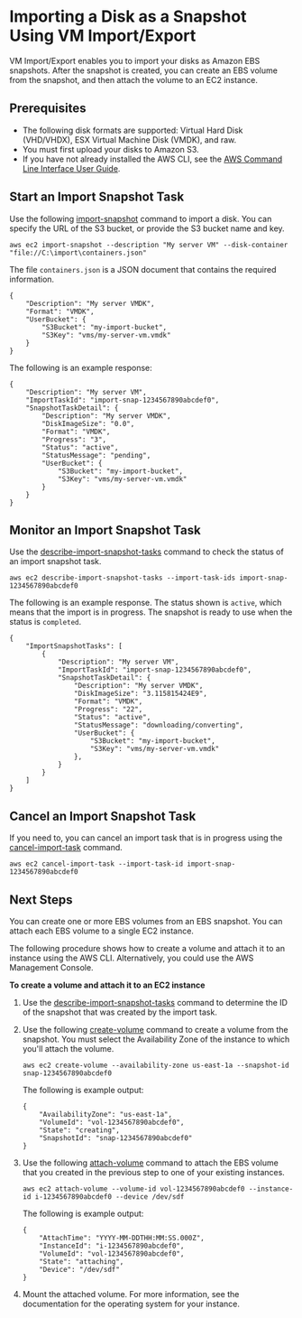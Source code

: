 # Importing a Disk as a Snapshot Using VM Import/Export<a name="vmimport-import-snapshot"></a>

VM Import/Export enables you to import your disks as Amazon EBS snapshots\. After the snapshot is created, you can create an EBS volume from the snapshot, and then attach the volume to an EC2 instance\.

## Prerequisites<a name="import-snapshot-prerequisites"></a>
+ The following disk formats are supported: Virtual Hard Disk \(VHD/VHDX\), ESX Virtual Machine Disk \(VMDK\), and raw\.
+ You must first upload your disks to Amazon S3\.
+ If you have not already installed the AWS CLI, see the [AWS Command Line Interface User Guide](https://docs.aws.amazon.com/cli/latest/userguide/)\.

## Start an Import Snapshot Task<a name="start-import-task"></a>

Use the following [import\-snapshot](https://docs.aws.amazon.com/cli/latest/reference/ec2/import-snapshot.html) command to import a disk\. You can specify the URL of the S3 bucket, or provide the S3 bucket name and key\.

```
aws ec2 import-snapshot --description "My server VM" --disk-container "file://C:\import\containers.json"
```

The file `containers.json` is a JSON document that contains the required information\.

```
{
    "Description": "My server VMDK",
    "Format": "VMDK",
    "UserBucket": {
        "S3Bucket": "my-import-bucket",
        "S3Key": "vms/my-server-vm.vmdk"
    }
}
```

The following is an example response:

```
{
    "Description": "My server VM",
    "ImportTaskId": "import-snap-1234567890abcdef0",
    "SnapshotTaskDetail": {
        "Description": "My server VMDK",
        "DiskImageSize": "0.0",
        "Format": "VMDK",
        "Progress": "3",
        "Status": "active",
        "StatusMessage": "pending",
        "UserBucket": {
            "S3Bucket": "my-import-bucket",
            "S3Key": "vms/my-server-vm.vmdk"
        }
    }
}
```

## Monitor an Import Snapshot Task<a name="check-status-import-task"></a>

Use the [describe\-import\-snapshot\-tasks](https://docs.aws.amazon.com/cli/latest/reference/ec2/describe-import-snapshot-tasks.html) command to check the status of an import snapshot task\.

```
aws ec2 describe-import-snapshot-tasks --import-task-ids import-snap-1234567890abcdef0
```

The following is an example response\. The status shown is `active`, which means that the import is in progress\. The snapshot is ready to use when the status is `completed`\.

```
{
    "ImportSnapshotTasks": [
        {
            "Description": "My server VM",
            "ImportTaskId": "import-snap-1234567890abcdef0",
            "SnapshotTaskDetail": {
                "Description": "My server VMDK",
                "DiskImageSize": "3.115815424E9",
                "Format": "VMDK",
                "Progress": "22",
                "Status": "active",
                "StatusMessage": "downloading/converting",
                "UserBucket": {
                    "S3Bucket": "my-import-bucket",
                    "S3Key": "vms/my-server-vm.vmdk"
                },
            }
        }
    ]
}
```

## Cancel an Import Snapshot Task<a name="cancel-import-task"></a>

If you need to, you can cancel an import task that is in progress using the [cancel\-import\-task](https://docs.aws.amazon.com/cli/latest/reference/ec2/cancel-import-task.html) command\.

```
aws ec2 cancel-import-task --import-task-id import-snap-1234567890abcdef0
```

## Next Steps<a name="import-snapshot-next-steps"></a>

You can create one or more EBS volumes from an EBS snapshot\. You can attach each EBS volume to a single EC2 instance\.

The following procedure shows how to create a volume and attach it to an instance using the AWS CLI\. Alternatively, you could use the AWS Management Console\.

**To create a volume and attach it to an EC2 instance**

1. Use the [describe\-import\-snapshot\-tasks](https://docs.aws.amazon.com/cli/latest/reference/ec2/describe-import-snapshot-tasks.html) command to determine the ID of the snapshot that was created by the import task\.

1. Use the following [create\-volume](https://docs.aws.amazon.com/cli/latest/reference/ec2/create-volume.html) command to create a volume from the snapshot\. You must select the Availability Zone of the instance to which you'll attach the volume\.

   ```
   aws ec2 create-volume --availability-zone us-east-1a --snapshot-id snap-1234567890abcdef0
   ```

   The following is example output:

   ```
   {
       "AvailabilityZone": "us-east-1a",
       "VolumeId": "vol-1234567890abcdef0",
       "State": "creating",
       "SnapshotId": "snap-1234567890abcdef0"
   }
   ```

1. Use the following [attach\-volume](https://docs.aws.amazon.com/cli/latest/reference/ec2/attach-volume.html) command to attach the EBS volume that you created in the previous step to one of your existing instances\.

   ```
   aws ec2 attach-volume --volume-id vol-1234567890abcdef0 --instance-id i-1234567890abcdef0 --device /dev/sdf
   ```

   The following is example output:

   ```
   {
       "AttachTime": "YYYY-MM-DDTHH:MM:SS.000Z",
       "InstanceId": "i-1234567890abcdef0",
       "VolumeId": "vol-1234567890abcdef0",
       "State": "attaching",
       "Device": "/dev/sdf"
   }
   ```

1. Mount the attached volume\. For more information, see the documentation for the operating system for your instance\.